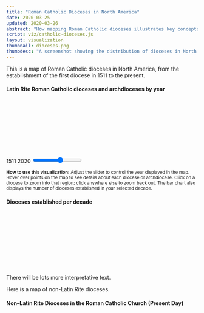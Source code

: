 ```yaml
---
title: "Roman Catholic Dioceses in North America"
date: 2020-03-25
updated: 2020-03-26
abstract: "How mapping Roman Catholic dioceses illustrates key concepts of religious ecologies at a continental scale."
script: viz/catholic-dioceses.js
layout: visualization
thumbnail: dioceses.png
thumbdesc: "A screenshot showing the distribution of dioceses in North America."
---
```


<p>
  This is a map of Roman Catholic dioceses in North America, from the
  establishment of the first diocese in 1511 to the present.
</p>

<div class="grid-x grid-padding-x">
  <div class="cell medium-12 xlarge-10">
    <h4>Latin Rite Roman Catholic dioceses and archdioceses by year</h4>
    <svg id="chrono-map" width="100%"></svg>
  </div>
  <div id="controls" class="cell medium-12 xlarge-10">
    <div class="grid-x grid-padding-x">
      <div class="cell medium-6 xlarge-6">
        <label for="year" class="float-left">1511</label>
        <label for="year" class="float-right">2020</label>
        <input type="range" id="year" name="year" min="1511" max="2020" step="1" value="1800" />
        <p class="instructions">
          <small><strong>How to use this visualization:</strong> Adjust the slider
            to control the year displayed in the map. Hover over points on the
            map to see details about each diocese or archdiocese. Click on a
            diocese to zoom into that region; click anywhere else to zoom back
            out. The bar chart also displays the number of dioceses established
            in your selected decade.</small>
        </p>
      </div>
      <div class="cell medium-6 xlarge-6">
        <h4>Dioceses established per decade</h4>
        <svg id="barchart" width="100%"></svg>
      </div>
    </div>
  </div>
</div>

<p>There will be lots more interpretative text.</p>

<p>Here is a map of non-Latin Rite dioceses.</p>

<div class="grid-x grid-padding-x">
  <div class="cell medium-10 xlarge-9">
    <h4>Non&ndash;Latin Rite Dioceses in the Roman Catholic Church (Present Day)</h4>
    <svg id="rite-map" width="100%"></svg>
  </div>
</div>

